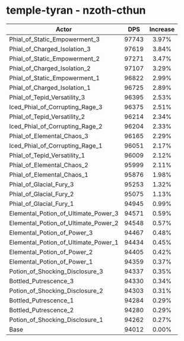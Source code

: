 # temple-tyran - nzoth-cthun
| Actor | DPS | Increase |
|---|:---:|:---:|
|Phial_of_Static_Empowerment_3|97743|3.97%|
|Phial_of_Charged_Isolation_3|97619|3.84%|
|Phial_of_Static_Empowerment_2|97271|3.47%|
|Phial_of_Charged_Isolation_2|97107|3.29%|
|Phial_of_Static_Empowerment_1|96822|2.99%|
|Phial_of_Charged_Isolation_1|96725|2.89%|
|Phial_of_Tepid_Versatility_3|96395|2.53%|
|Iced_Phial_of_Corrupting_Rage_3|96375|2.51%|
|Phial_of_Tepid_Versatility_2|96214|2.34%|
|Iced_Phial_of_Corrupting_Rage_2|96204|2.33%|
|Phial_of_Elemental_Chaos_3|96165|2.29%|
|Iced_Phial_of_Corrupting_Rage_1|96051|2.17%|
|Phial_of_Tepid_Versatility_1|96009|2.12%|
|Phial_of_Elemental_Chaos_2|95999|2.11%|
|Phial_of_Elemental_Chaos_1|95876|1.98%|
|Phial_of_Glacial_Fury_3|95253|1.32%|
|Phial_of_Glacial_Fury_2|95075|1.13%|
|Phial_of_Glacial_Fury_1|94945|0.99%|
|Elemental_Potion_of_Ultimate_Power_3|94571|0.59%|
|Elemental_Potion_of_Ultimate_Power_2|94548|0.57%|
|Elemental_Potion_of_Power_3|94467|0.48%|
|Elemental_Potion_of_Ultimate_Power_1|94434|0.45%|
|Elemental_Potion_of_Power_2|94405|0.42%|
|Elemental_Potion_of_Power_1|94359|0.37%|
|Potion_of_Shocking_Disclosure_3|94337|0.35%|
|Bottled_Putrescence_3|94330|0.34%|
|Potion_of_Shocking_Disclosure_2|94303|0.31%|
|Bottled_Putrescence_1|94284|0.29%|
|Bottled_Putrescence_2|94280|0.29%|
|Potion_of_Shocking_Disclosure_1|94262|0.27%|
|Base|94012|0.00%|
